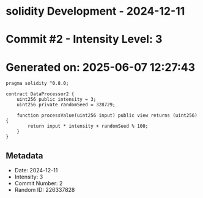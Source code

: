 ﻿# solidity Development - 2024-12-11
# Commit #2 - Intensity Level: 3
# Generated on: 2025-06-07 12:27:43
```solidity
pragma solidity ^0.8.0;

contract DataProcessor2 {
    uint256 public intensity = 3;
    uint256 private randomSeed = 328729;

    function processValue(uint256 input) public view returns (uint256) {
        return input * intensity + randomSeed % 100;
    }
}
```
## Metadata
- Date: 2024-12-11
- Intensity: 3
- Commit Number: 2
- Random ID: 226337828
